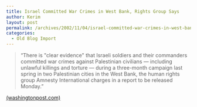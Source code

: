 ```yaml
---
title: Israel Committed War Crimes in West Bank, Rights Group Says
author: Kerim
layout: post
permalink: /archives/2002/11/04/israel-committed-war-crimes-in-west-bank-rights-group-says/
categories:
  - Old Blog Import
---
```


>   &#8220;There is "clear evidence" that Israeli soldiers and their commanders committed war crimes against Palestinian civilians &#8212; including unlawful killings and torture &#8212; during a three-month campaign last spring in two Palestinian cities in the West Bank, the human rights group Amnesty International charges in a report to be released Monday.&#8221;


<a href="http://www.washingtonpost.com/wp-dyn/articles/A64269-2002Nov3.html" onclick="_gaq.push(['_trackEvent', 'outbound-article', 'http://www.washingtonpost.com/wp-dyn/articles/A64269-2002Nov3.html', '(washingtonpost.com)']);" >(washingtonpost.com)</a>

